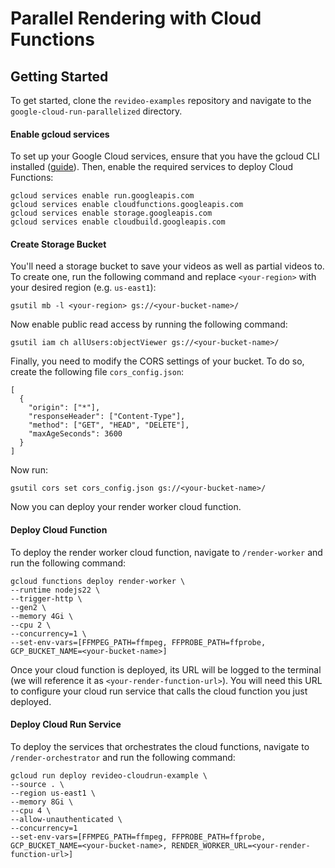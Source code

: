 # Parallel Rendering with Cloud Functions

## Getting Started

To get started, clone the `revideo-examples` repository and navigate to the `google-cloud-run-parallelized` directory.

#### Enable gcloud services

To set up your Google Cloud services, ensure that you have the gcloud CLI installed ([guide](https://cloud.google.com/sdk/docs/install)). Then, enable the required services to deploy Cloud Functions:

```
gcloud services enable run.googleapis.com
gcloud services enable cloudfunctions.googleapis.com
gcloud services enable storage.googleapis.com
gcloud services enable cloudbuild.googleapis.com
```

#### Create Storage Bucket

You'll need a storage bucket to save your videos as well as partial videos to. To create one, run the following command and replace `<your-region>` with your desired region (e.g. `us-east1`):

```
gsutil mb -l <your-region> gs://<your-bucket-name>/
```

Now enable public read access by running the following command:

```
gsutil iam ch allUsers:objectViewer gs://<your-bucket-name>/
```

Finally, you need to modify the CORS settings of your bucket. To do so, create the following file `cors_config.json`:

```
[
  {
    "origin": ["*"],
    "responseHeader": ["Content-Type"],
    "method": ["GET", "HEAD", "DELETE"],
    "maxAgeSeconds": 3600
  }
]
```

Now run:

```
gsutil cors set cors_config.json gs://<your-bucket-name>/
```

Now you can deploy your render worker cloud function.


#### Deploy Cloud Function

To deploy the render worker cloud function, navigate to `/render-worker` and run the following command:

```
gcloud functions deploy render-worker \
--runtime nodejs22 \
--trigger-http \
--gen2 \
--memory 4Gi \
--cpu 2 \
--concurrency=1 \
--set-env-vars=[FFMPEG_PATH=ffmpeg, FFPROBE_PATH=ffprobe, GCP_BUCKET_NAME=<your-bucket-name>]
```

Once your cloud function is deployed, its URL will be logged to the terminal (we will reference it as `<your-render-function-url>`). You will need this URL to configure your cloud run service that calls the cloud function you just deployed.


#### Deploy Cloud Run Service

To deploy the services that orchestrates the cloud functions, navigate to `/render-orchestrator` and run the following command:

```
gcloud run deploy revideo-cloudrun-example \
--source . \
--region us-east1 \
--memory 8Gi \
--cpu 4 \
--allow-unauthenticated \
--concurrency=1
--set-env-vars=[FFMPEG_PATH=ffmpeg, FFPROBE_PATH=ffprobe, GCP_BUCKET_NAME=<your-bucket-name>, RENDER_WORKER_URL=<your-render-function-url>]
```